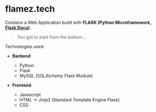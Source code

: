 # flamez.tech
Contains a Web Application build with **FLASK (Python Microframework, [Flask Docu](http://flask.pocoo.org/docs/1.0/))**.
> You got to start from the bottom...

Technologies used:

- **Backend**
  - Python
  - Flask
  - MySQL (SQLAlchemy Flask Module)

- **Frontend**
  - Javascript
  - HTML -> Jinja2 (Standard Template Engine Flask)
  - CSS 


